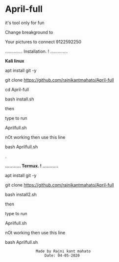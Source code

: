 # April-full
it's tool only for fun

Change breakground  to 



Your pictures to connect 9122592250





..............
Installation. !
..............



**Kali linux**


apt install git -y






git clone https://github.com/rajnikantmahato/April-full






cd April-full




bash install.sh





then


type to run




Aprilfull.sh




nOt working then use this line


bash Aprilfull.sh


















.






**...........
Termux.   !
...........**





apt install git -y


git clone https://github.com/rajnikantmahato/April-full





bash install2.sh





                  
then


type to run




Aprilfull.sh




nOt working then use this line


bash Aprilfull.sh








                  Made by Rajni kant mahato
                      Date: 04-05-2020
